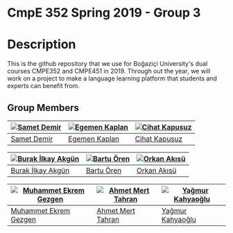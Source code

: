 # CmpE 352 Spring 2019 - Group 3

# Description

This is the github repository that we use for Boğaziçi University's dual courses CMPE352 and CMPE451 in 2019. Through out the year, we will work on a project to make a language learning platform that students and experts can benefit from. 


## Group Members
[![Samet Demir](https://avatars0.githubusercontent.com/u/18217607?s=460&v=4)](https://github.com/bounswe/bounswe2019group3/wiki/Samet-Demir) | [![Egemen Kaplan](https://avatars1.githubusercontent.com/u/22966868?s=460&v=4)](https://github.com/bounswe/bounswe2019group3/wiki/Egemen-Kaplan) | [![Cihat Kapusuz](https://avatars0.githubusercontent.com/u/44052787?s=460&v=4)](https://github.com/bounswe/bounswe2019group3/wiki/Cihat-Kapusuz) |  
|---|---|---|
|[Samet Demir](https://github.com/bounswe/bounswe2019group3/wiki/Samet-Demir) | [Egemen Kaplan](https://github.com/bounswe/bounswe2019group3/wiki/Egemen-Kaplan) | [Cihat Kapusuz](https://github.com/bounswe/bounswe2019group3/wiki/Cihat-Kapusuz) | 


[![Burak İlkay Akgün](https://avatars2.githubusercontent.com/u/44066588?s=460&v=4)](https://github.com/bounswe/bounswe2019group3/wiki/Burak-İlkay-Akgün) | [![Bartu Ören](https://avatars0.githubusercontent.com/u/32355842?s=460&v=4)](https://github.com/bounswe/bounswe2019group3/wiki/Bartu-Ören) | [![Orkan Akısü](https://avatars0.githubusercontent.com/u/36167517?s=460&v=4)](https://github.com/bounswe/bounswe2019group3/wiki/Orkan-Akısü) |
|---|---|---|
|[Burak İlkay Akgün](https://github.com/bounswe/bounswe2019group3/wiki/Burak-İlkay-Akgün) | [Bartu Ören](https://github.com/bounswe/bounswe2019group3/wiki/Bartu-Ören) | [Orkan Akısü](https://github.com/bounswe/bounswe2019group3/wiki/Orkan-Akısü) 


[![Muhammet Ekrem Gezgen](https://avatars0.githubusercontent.com/u/47948423?s=400&v=4)](https://github.com/bounswe/bounswe2019group3/wiki/Muhammet-Ekrem-Gezgen)| [![Ahmet Mert Tahran](https://avatars2.githubusercontent.com/u/44242500?s=460&v=4)](https://github.com/bounswe/bounswe2019group3/wiki/Ahmet-Mert-Tahran) | [![Yağmur Kahyaoğlu](https://avatars0.githubusercontent.com/u/32355500?s=460&v=4)](https://github.com/bounswe/bounswe2019group3/wiki/Yağmur-Kahyaoğlu) |
|---|---|---|
|[Muhammet Ekrem Gezgen](https://github.com/bounswe/bounswe2019group3/wiki/Muhammet-Ekrem-Gezgen)| [Ahmet Mert Tahran](https://github.com/bounswe/bounswe2019group3/wiki/Ahmet-Mert-Tahran) | [Yağmur Kahyaoğlu](https://github.com/bounswe/bounswe2019group3/wiki/Yağmur-Kahyaoğlu) |

